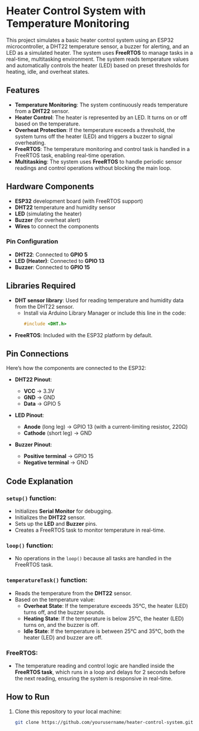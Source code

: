# Heater Control System with Temperature Monitoring

This project simulates a basic heater control system using an ESP32 microcontroller, a DHT22 temperature sensor, a buzzer for alerting, and an LED as a simulated heater. The system uses **FreeRTOS** to manage tasks in a real-time, multitasking environment. The system reads temperature values and automatically controls the heater (LED) based on preset thresholds for heating, idle, and overheat states.

## Features
- **Temperature Monitoring**: The system continuously reads temperature from a **DHT22** sensor.
- **Heater Control**: The heater is represented by an LED. It turns on or off based on the temperature.
- **Overheat Protection**: If the temperature exceeds a threshold, the system turns off the heater (LED) and triggers a buzzer to signal overheating.
- **FreeRTOS**: The temperature monitoring and control task is handled in a FreeRTOS task, enabling real-time operation.
- **Multitasking**: The system uses **FreeRTOS** to handle periodic sensor readings and control operations without blocking the main loop.

## Hardware Components
- **ESP32** development board (with FreeRTOS support)
- **DHT22** temperature and humidity sensor
- **LED** (simulating the heater)
- **Buzzer** (for overheat alert)
- **Wires** to connect the components

### Pin Configuration
- **DHT22**: Connected to **GPIO 5**
- **LED (Heater)**: Connected to **GPIO 13**
- **Buzzer**: Connected to **GPIO 15**

## Libraries Required
- **DHT sensor library**: Used for reading temperature and humidity data from the DHT22 sensor.
  - Install via Arduino Library Manager or include this line in the code:
    ```cpp
    #include <DHT.h>
    ```
- **FreeRTOS**: Included with the ESP32 platform by default.

## Pin Connections
Here’s how the components are connected to the ESP32:

- **DHT22 Pinout**:
  - **VCC** -> 3.3V
  - **GND** -> GND
  - **Data** -> GPIO 5

- **LED Pinout**:
  - **Anode** (long leg) -> GPIO 13 (with a current-limiting resistor, 220Ω)
  - **Cathode** (short leg) -> GND

- **Buzzer Pinout**:
  - **Positive terminal** -> GPIO 15
  - **Negative terminal** -> GND

## Code Explanation
### `setup()` function:
- Initializes **Serial Monitor** for debugging.
- Initializes the **DHT22** sensor.
- Sets up the **LED** and **Buzzer** pins.
- Creates a FreeRTOS task to monitor temperature in real-time.

### `loop()` function:
- No operations in the `loop()` because all tasks are handled in the FreeRTOS task.

### `temperatureTask()` function:
- Reads the temperature from the **DHT22** sensor.
- Based on the temperature value:
  - **Overheat State**: If the temperature exceeds 35°C, the heater (LED) turns off, and the buzzer sounds.
  - **Heating State**: If the temperature is below 25°C, the heater (LED) turns on, and the buzzer is off.
  - **Idle State**: If the temperature is between 25°C and 35°C, both the heater (LED) and buzzer are off.

### FreeRTOS:
- The temperature reading and control logic are handled inside the **FreeRTOS task**, which runs in a loop and delays for 2 seconds before the next reading, ensuring the system is responsive in real-time.

## How to Run
1. Clone this repository to your local machine:
   ```bash
   git clone https://github.com/yourusername/heater-control-system.git
